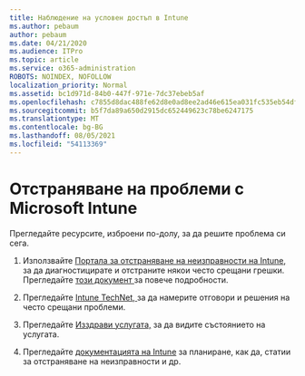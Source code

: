 ```yaml
---
title: Наблюдение на условен достъп в Intune
ms.author: pebaum
author: pebaum
ms.date: 04/21/2020
ms.audience: ITPro
ms.topic: article
ms.service: o365-administration
ROBOTS: NOINDEX, NOFOLLOW
localization_priority: Normal
ms.assetid: bc1d971d-84b0-447f-971e-7dc37ebeb5af
ms.openlocfilehash: c7855d8dac488fe62d8e0ad8ee2ad46e615ea031fc535eb54dfde9512c8921ea
ms.sourcegitcommit: b5f7da89a650d2915dc652449623c78be6247175
ms.translationtype: MT
ms.contentlocale: bg-BG
ms.lasthandoff: 08/05/2021
ms.locfileid: "54113369"
---
```

# <a name="troubleshoot-issues-with-microsoft-intune"></a>Отстраняване на проблеми с Microsoft Intune

Прегледайте ресурсите, изброени по-долу, за да решите проблема си сега.
  
1. Използвайте [Портала за отстраняване на неизправности на Intune,](https://devicemanagement.microsoft.com/#blade/Microsoft_Intune_DeviceSettings/TroubleshootBlade) за да диагностицирате и отстраните някои често срещани грешки. Прегледайте [този документ ](https://docs.microsoft.com/intune/help-desk-operators)за повече подробности.
    
2. Прегледайте [Intune TechNet, ](https://social.technet.microsoft.com/forums/home?forum=microsoftintuneprod)за да намерите отговори и решения на често срещани проблеми.
    
3. Прегледайте [Изздрави услугата,](https://portal.office.com/AdminPortal/Home#/servicehealth) за да видите състоянието на услугата. 
    
4. Прегледайте [документацията на Intune](https://docs.microsoft.com/intune/) за планиране, как да, статии за отстраняване на неизправности и др. 
    


